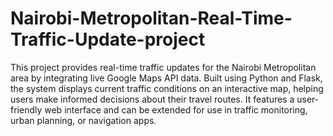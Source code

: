 # Nairobi-Metropolitan-Real-Time-Traffic-Update-project
This project provides real-time traffic updates for the Nairobi Metropolitan area by integrating live Google Maps API data. Built using Python and Flask, the system displays current traffic conditions on an interactive map, helping users make informed decisions about their travel routes. It features a user-friendly web interface and can be extended for use in traffic monitoring, urban planning, or navigation apps.
